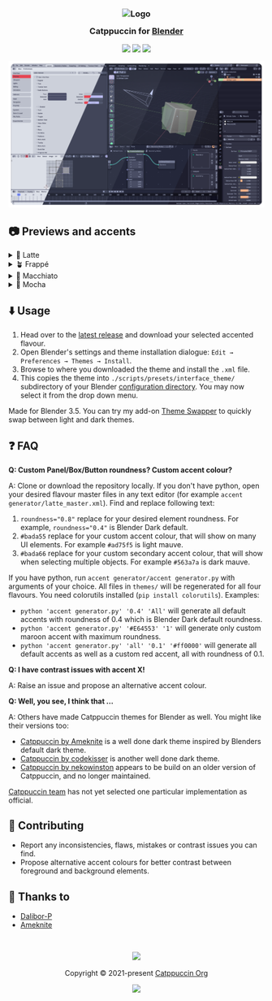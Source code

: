 <h3 align="center">
    <img src="https://raw.githubusercontent.com/catppuccin/catppuccin/main/assets/logos/exports/1544x1544_circle.png" width="100" alt="Logo"/><br/>
    <img src="https://raw.githubusercontent.com/catppuccin/catppuccin/main/assets/misc/transparent.png" height="30" width="0px"/>
    Catppuccin for <a href="https://www.blender.org/">Blender</a>
    <img src="https://raw.githubusercontent.com/catppuccin/catppuccin/main/assets/misc/transparent.png" height="30" width="0px"/>
</h3>

<p align="center">
    <a href="https://github.com/Dalibor-P/blender/stargazers"><img src="https://img.shields.io/github/stars/Dalibor-P/blender?colorA=363a4f&colorB=b7bdf8&style=for-the-badge"></a>
    <a href="https://github.com/Dalibor-P/blender/issues"><img src="https://img.shields.io/github/issues/Dalibor-P/blender?colorA=363a4f&colorB=f5a97f&style=for-the-badge"></a>
    <a href="https://github.com/Dalibor-P/blender/contributors"><img src="https://img.shields.io/github/contributors/Dalibor-P/blender?colorA=363a4f&colorB=a6da95&style=for-the-badge"></a>
</p>

<p align="center">
    <img src="assets/catwalk.webp"/>
</p>

## 📷 Previews and accents

<details>
<summary>🌻 Latte</summary>
<img src="assets/latte_preview.png"/>
&nbsp;
<img src="assets/accents latte.svg"/>
</details>
<details>
<summary>🪴 Frappé</summary>
<img src="assets/frappe_preview.png"/>
&nbsp;
<img src="assets/accents frappe.svg"/>
</details>
<details>
<summary>🌺 Macchiato</summary>
<img src="assets/macchiato_preview.png"/>
&nbsp;
<img src="assets/accents macchiato.svg"/>
</details>
<details>
<summary>🌿 Mocha</summary>
<img src="assets/mocha_preview.png"/>
&nbsp;
<img src="assets/accents mocha.svg"/>
</details>

## ⬇️ Usage

1. Head over to the [latest release](https://github.com/Dalibor-P/blender/releases/latest) and download your selected accented flavour.
2. Open Blender's settings and theme installation dialogue: `Edit → Preferences → Themes → Install`.
3. Browse to where you downloaded the theme and install the `.xml` file.
4. This copies the theme into `./scripts/presets/interface_theme/` subdirectory of your Blender [configuration directory](https://docs.blender.org/manual/en/latest/advanced/blender_directory_layout.html). You may now select it from the drop down menu.

Made for Blender 3.5. You can try my add-on [Theme Swapper](https://github.com/Dalibor-P/Theme-Swapper) to quickly swap between light and dark themes.

## ❓ FAQ

**Q: Custom Panel/Box/Button roundness? Custom accent colour?**

A: Clone or download the repository locally. If you don't have python, open your desired flavour master files in any text editor (for example `accent generator/latte_master.xml`). Find and replace following text:

1. `roundness="0.8"` replace for your desired element roundness. For example, `roundness="0.4"` is Blender Dark default.
2. `#bada55` replace for your custom accent colour, that will show on many UI elements. For example `#ad75f5` is light mauve.
3. `#bada66` replace for your custom secondary accent colour, that will show when selecting multiple objects. For example `#563a7a` is dark mauve.

If you have python, run `accent generator/accent generator.py` with arguments of your choice. All files in `themes/` will be regenerated for all four flavours. You need colorutils installed (`pip install colorutils`). Examples:

* `python 'accent generator.py' '0.4' 'All'` will generate all default accents with roundness of 0.4 which is Blender Dark default roundness.
* `python 'accent generator.py' '#E64553' '1'` will generate only custom maroon accent with maximum roundness.
* `python 'accent generator.py' 'all' '0.1' '#ff0000'` will generate all default accents as well as a custom red accent, all with roundness of 0.1.

**Q: I have contrast issues with accent X!**

A: Raise an issue and propose an alternative accent colour.

**Q: Well, you see, I think that ...**

A: Others have made Catppuccin themes for Blender as well. You might like their versions too:

* [Catppuccin by Ameknite](https://github.com/ameknite/blender) is a well done dark theme inspired by Blenders default dark theme.
* [Catppuccin by codekisser](https://github.com/codekisser/blender) is another well done dark theme.
* [Catppuccin by nekowinston](https://github.com/nekowinston/ctp-blender) appears to be build on an older version of Catppuccin, and no longer maintained.

[Catppuccin team](https://github.com/catppuccin) has not yet selected one particular implementation as official.

## 👐 Contributing

* Report any inconsistencies, flaws, mistakes or contrast issues you can find.
* Propose alternative accent colours for better contrast between foreground and background elements.

## 💝 Thanks to

- [Dalibor-P](https://github.com/Dalibor-P)
- [Ameknite](https://github.com/ameknite)

&nbsp;

<p align="center">
    <img src="https://raw.githubusercontent.com/catppuccin/catppuccin/main/assets/footers/gray0_ctp_on_line.svg?sanitize=true" />
</p>

<p align="center">
    Copyright &copy; 2021-present <a href="https://github.com/catppuccin" target="_blank">Catppuccin Org</a>
</p>

<p align="center">
    <a href="https://github.com/catppuccin/catppuccin/blob/main/LICENSE"><img src="https://img.shields.io/static/v1.svg?style=for-the-badge&label=License&message=MIT&logoColor=d9e0ee&colorA=363a4f&colorB=b7bdf8"/></a>
</p>
